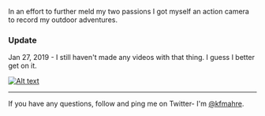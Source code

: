 
In an effort to further meld my two passions I got myself an action camera to record my outdoor adventures.

### Update

Jan 27, 2019  - I still haven't made any videos with that thing. I guess I better get on it.

[![Alt text](https://i.ytimg.com/vi/1M-Y7CKtXRc/2.jpg?time=1497982785088)](https://www.youtube.com/watch?v=1M-Y7CKtXRc&feature=youtu.be)

---

If you have any questions, follow and ping me on Twitter- I'm
[@kfmahre][twitter].

[jekyll]: https://github.com/mojombo/jekyll
[km]: http://kfmahre.github.io
[twitter]: https://twitter.com/kfmahre
